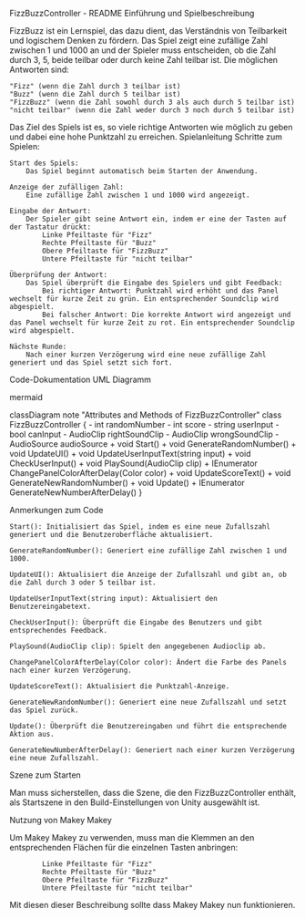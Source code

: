 FizzBuzzController - README
Einführung und Spielbeschreibung

FizzBuzz ist ein Lernspiel, das dazu dient, das Verständnis von Teilbarkeit und logischem Denken zu fördern. Das Spiel zeigt eine zufällige Zahl zwischen 1 und 1000 an und der Spieler muss entscheiden, ob die Zahl durch 3, 5, beide teilbar oder durch keine Zahl teilbar ist. Die möglichen Antworten sind:

    "Fizz" (wenn die Zahl durch 3 teilbar ist)
    "Buzz" (wenn die Zahl durch 5 teilbar ist)
    "FizzBuzz" (wenn die Zahl sowohl durch 3 als auch durch 5 teilbar ist)
    "nicht teilbar" (wenn die Zahl weder durch 3 noch durch 5 teilbar ist)

Das Ziel des Spiels ist es, so viele richtige Antworten wie möglich zu geben und dabei eine hohe Punktzahl zu erreichen.
Spielanleitung
Schritte zum Spielen:

    Start des Spiels:
        Das Spiel beginnt automatisch beim Starten der Anwendung.

    Anzeige der zufälligen Zahl:
        Eine zufällige Zahl zwischen 1 und 1000 wird angezeigt.

    Eingabe der Antwort:
        Der Spieler gibt seine Antwort ein, indem er eine der Tasten auf der Tastatur drückt:
            Linke Pfeiltaste für "Fizz"
            Rechte Pfeiltaste für "Buzz"
            Obere Pfeiltaste für "FizzBuzz"
            Untere Pfeiltaste für "nicht teilbar"

    Überprüfung der Antwort:
        Das Spiel überprüft die Eingabe des Spielers und gibt Feedback:
            Bei richtiger Antwort: Punktzahl wird erhöht und das Panel wechselt für kurze Zeit zu grün. Ein entsprechender Soundclip wird abgespielt.
            Bei falscher Antwort: Die korrekte Antwort wird angezeigt und das Panel wechselt für kurze Zeit zu rot. Ein entsprechender Soundclip wird abgespielt.

    Nächste Runde:
        Nach einer kurzen Verzögerung wird eine neue zufällige Zahl generiert und das Spiel setzt sich fort.
        

Code-Dokumentation
UML Diagramm

mermaid

classDiagram
    note "Attributes and Methods of FizzBuzzController"
    class FizzBuzzController {
        - int randomNumber
        - int score
        - string userInput
        - bool canInput
        - AudioClip rightSoundClip
        - AudioClip wrongSoundClip
        - AudioSource audioSource
        + void Start()
        + void GenerateRandomNumber()
        + void UpdateUI()
        + void UpdateUserInputText(string input)
        + void CheckUserInput()
        + void PlaySound(AudioClip clip)
        + IEnumerator ChangePanelColorAfterDelay(Color color)
        + void UpdateScoreText()
        + void GenerateNewRandomNumber()
        + void Update()
        + IEnumerator GenerateNewNumberAfterDelay()
    }


Anmerkungen zum Code

    Start(): Initialisiert das Spiel, indem es eine neue Zufallszahl generiert und die Benutzeroberfläche aktualisiert.
    
    GenerateRandomNumber(): Generiert eine zufällige Zahl zwischen 1 und 1000.
    
    UpdateUI(): Aktualisiert die Anzeige der Zufallszahl und gibt an, ob die Zahl durch 3 oder 5 teilbar ist.
    
    UpdateUserInputText(string input): Aktualisiert den Benutzereingabetext.
    
    CheckUserInput(): Überprüft die Eingabe des Benutzers und gibt entsprechendes Feedback.
    
    PlaySound(AudioClip clip): Spielt den angegebenen Audioclip ab.
    
    ChangePanelColorAfterDelay(Color color): Ändert die Farbe des Panels nach einer kurzen Verzögerung.
    
    UpdateScoreText(): Aktualisiert die Punktzahl-Anzeige.
    
    GenerateNewRandomNumber(): Generiert eine neue Zufallszahl und setzt das Spiel zurück.
    
    Update(): Überprüft die Benutzereingaben und führt die entsprechende Aktion aus.
    
    GenerateNewNumberAfterDelay(): Generiert nach einer kurzen Verzögerung eine neue Zufallszahl.
    

Szene zum Starten

Man muss sicherstellen, dass die Szene, die den FizzBuzzController enthält, als Startszene in den Build-Einstellungen von Unity ausgewählt ist.


Nutzung von Makey Makey

Um Makey Makey zu verwenden, muss man die Klemmen an den entsprechenden Flächen für die einzelnen Tasten anbringen:

            Linke Pfeiltaste für "Fizz"
            Rechte Pfeiltaste für "Buzz"
            Obere Pfeiltaste für "FizzBuzz"
            Untere Pfeiltaste für "nicht teilbar"

Mit diesen dieser Beschreibung sollte dass Makey Makey nun funktionieren.
